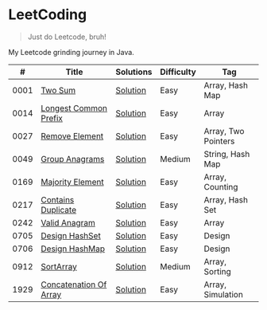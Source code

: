 # LeetCoding

> Just do Leetcode, bruh!

My Leetcode grinding journey in Java.

| #    | Title                                                                           | Solutions                                                                                                                           | Difficulty | Tag                 |
|------|---------------------------------------------------------------------------------|-------------------------------------------------------------------------------------------------------------------------------------|------------|---------------------|
| 0001 | [Two Sum](https://leetcode.com/problems/two-sum/)                               | [Solution](https://github.com/ani03sha/LeetCoding/blob/main/src/main/java/org/redquark/leetcoding/arrays/TwoSum.java)               | Easy       | Array, Hash Map     |
| 0014 | [Longest Common Prefix](https://leetcode.com/problems/longest-common-prefix/)   | [Solution](https://github.com/ani03sha/LeetCoding/blob/main/src/main/java/org/redquark/leetcoding/arrays/LongestCommonPrefix.java)  | Easy       | Array               |
| 0027 | [Remove Element](https://leetcode.com/problems/remove-element/)                 | [Solution](https://github.com/ani03sha/LeetCoding/blob/main/src/main/java/org/redquark/leetcoding/arrays/RemoveElement.java)        | Easy       | Array, Two Pointers |
| 0049 | [Group Anagrams](https://leetcode.com/problems/group-anagrams/)                 | [Solution](https://github.com/ani03sha/LeetCoding/blob/main/src/main/java/org/redquark/leetcoding/strings/GroupAnagrams.java)       | Medium     | String, Hash Map    |
| 0169 | [Majority Element](https://leetcode.com/problems/majority-element/)             | [Solution](https://github.com/ani03sha/LeetCoding/blob/main/src/main/java/org/redquark/leetcoding/arrays/MajorityElement.java)      | Easy       | Array, Counting     |
| 0217 | [Contains Duplicate](https://leetcode.com/problems/contains-duplicate/)         | [Solution](https://github.com/ani03sha/LeetCoding/blob/main/src/main/java/org/redquark/leetcoding/arrays/ContainsDuplicate.java)    | Easy       | Array, Hash Set     |
| 0242 | [Valid Anagram](https://leetcode.com/problems/valid-anagram/)                   | [Solution](https://github.com/ani03sha/LeetCoding/blob/main/src/main/java/org/redquark/leetcoding/arrays/ValidAnagram.java)         | Easy       | Array               |
| 0705 | [Design HashSet](https://leetcode.com/problems/design-hashset/)                 | [Solution](https://github.com/ani03sha/LeetCoding/blob/main/src/main/java/org/redquark/leetcoding/design/DesignHashSet.java)        | Easy       | Design              |
| 0706 | [Design HashMap](https://leetcode.com/problems/design-hashmap/)                 | [Solution](https://github.com/ani03sha/LeetCoding/blob/main/src/main/java/org/redquark/leetcoding/design/DesignHashMap.java)        | Easy       | Design              |
| 0912 | [SortArray](https://leetcode.com/problems/sort-array/)                          | [Solution](https://github.com/ani03sha/LeetCoding/blob/main/src/main/java/org/redquark/leetcoding/array/SortArray.java)             | Medium     | Array, Sorting      |
| 1929 | [Concatenation Of Array](https://leetcode.com/problems/concatenation-of-array/) | [Solution](https://github.com/ani03sha/LeetCoding/blob/main/src/main/java/org/redquark/leetcoding/arrays/ConcatenationOfArray.java) | Easy       | Array, Simulation   |